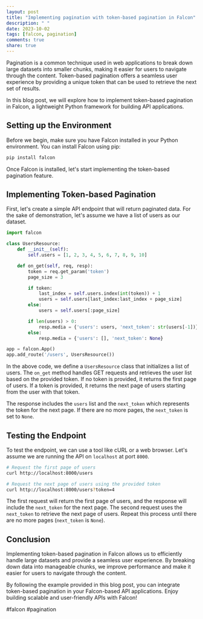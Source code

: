 ```yaml
---
layout: post
title: "Implementing pagination with token-based pagination in Falcon"
description: " "
date: 2023-10-02
tags: [falcon, pagination]
comments: true
share: true
---
```


Pagination is a common technique used in web applications to break down large datasets into smaller chunks, making it easier for users to navigate through the content. Token-based pagination offers a seamless user experience by providing a unique token that can be used to retrieve the next set of results.

In this blog post, we will explore how to implement token-based pagination in Falcon, a lightweight Python framework for building API applications.

## Setting up the Environment

Before we begin, make sure you have Falcon installed in your Python environment. You can install Falcon using pip:

```bash
pip install falcon
```

Once Falcon is installed, let's start implementing the token-based pagination feature.

## Implementing Token-based Pagination

First, let's create a simple API endpoint that will return paginated data. For the sake of demonstration, let's assume we have a list of users as our dataset.

```python
import falcon

class UsersResource:
    def __init__(self):
        self.users = [1, 2, 3, 4, 5, 6, 7, 8, 9, 10]

    def on_get(self, req, resp):
        token = req.get_param('token')
        page_size = 3

        if token:
            last_index = self.users.index(int(token)) + 1
            users = self.users[last_index:last_index + page_size]
        else:
            users = self.users[:page_size]

        if len(users) > 0:
            resp.media = {'users': users, 'next_token': str(users[-1])}
        else:
            resp.media = {'users': [], 'next_token': None}

app = falcon.App()
app.add_route('/users', UsersResource())
```

In the above code, we define a `UsersResource` class that initializes a list of users. The `on_get` method handles GET requests and retrieves the user list based on the provided token. If no token is provided, it returns the first page of users. If a token is provided, it returns the next page of users starting from the user with that token.

The response includes the `users` list and the `next_token` which represents the token for the next page. If there are no more pages, the `next_token` is set to `None`.

## Testing the Endpoint

To test the endpoint, we can use a tool like cURL or a web browser. Let's assume we are running the API on `localhost` at port `8000`.

```bash
# Request the first page of users
curl http://localhost:8000/users

# Request the next page of users using the provided token
curl http://localhost:8000/users?token=4
```

The first request will return the first page of users, and the response will include the `next_token` for the next page. The second request uses the `next_token` to retrieve the next page of users. Repeat this process until there are no more pages (`next_token` is `None`).

## Conclusion

Implementing token-based pagination in Falcon allows us to efficiently handle large datasets and provide a seamless user experience. By breaking down data into manageable chunks, we improve performance and make it easier for users to navigate through the content.

By following the example provided in this blog post, you can integrate token-based pagination in your Falcon-based API applications. Enjoy building scalable and user-friendly APIs with Falcon!

#falcon #pagination